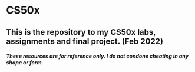 # CS50x

## This is the repository to my CS50x labs, assignments and final project. (Feb 2022)

##### These resources are for reference only. I do not condone cheating in any shape or form.
